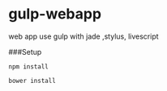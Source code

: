 gulp-webapp
===========

web app use gulp with jade ,stylus, livescript

###Setup 

    npm install

    bower install
